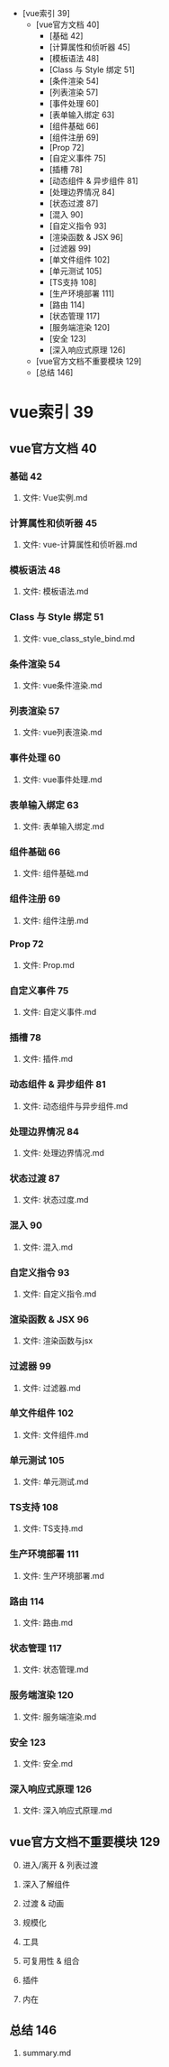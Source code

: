 
<!-- vim-markdown-toc GFM -->

* [vue索引 39]
	* [vue官方文档 40]
		* [基础 42]
		* [计算属性和侦听器 45]
		* [模板语法 48]
		* [Class 与 Style 绑定 51]
		* [条件渲染 54]
		* [列表渲染 57]
		* [事件处理 60]
		* [表单输入绑定 63]
		* [组件基础 66]
		* [组件注册 69]
		* [Prop 72]
		* [自定义事件 75]
		* [插槽 78]
		* [动态组件 & 异步组件 81]
		* [处理边界情况 84]
		* [状态过渡 87]
		* [混入 90]
		* [自定义指令 93]
		* [渲染函数 & JSX 96]
		* [过滤器 99]
		* [单文件组件 102]
		* [单元测试 105]
		* [TS支持 108]
		* [生产环境部署 111]
		* [路由 114]
		* [状态管理 117]
		* [服务端渲染 120]
		* [安全 123]
		* [深入响应式原理 126]
	* [vue官方文档不重要模块 129]
	* [总结 146]

<!-- vim-markdown-toc -->
# vue索引 39
## vue官方文档 40

### 基础 42
1. 文件: Vue实例.md

### 计算属性和侦听器 45
1. 文件: vue-计算属性和侦听器.md

### 模板语法 48
1. 文件: 模板语法.md

### Class 与 Style 绑定 51
1. 文件: vue_class_style_bind.md

### 条件渲染 54
1. 文件: vue条件渲染.md

### 列表渲染 57
1. 文件: vue列表渲染.md

### 事件处理 60
1. 文件: vue事件处理.md

### 表单输入绑定 63
1. 文件: 表单输入绑定.md

### 组件基础 66
1. 文件: 组件基础.md

### 组件注册 69
1. 文件: 组件注册.md

### Prop 72
1. 文件: Prop.md

### 自定义事件 75
1. 文件: 自定义事件.md

### 插槽 78
1. 文件: 插件.md

### 动态组件 & 异步组件 81
1. 文件: 动态组件与异步组件.md

### 处理边界情况 84
1. 文件: 处理边界情况.md

### 状态过渡 87
1. 文件: 状态过度.md

### 混入 90
1. 文件: 混入.md

### 自定义指令 93
1. 文件: 自定义指令.md

### 渲染函数 & JSX 96
1. 文件: 渲染函数与jsx

### 过滤器 99
1. 文件: 过滤器.md

### 单文件组件 102
1. 文件: 文件组件.md

### 单元测试 105
1. 文件: 单元测试.md

### TS支持 108
1. 文件: TS支持.md

### 生产环境部署 111
1. 文件: 生产环境部署.md

### 路由 114
1. 文件: 路由.md

### 状态管理 117
1. 文件: 状态管理.md

### 服务端渲染 120
1. 文件: 服务端渲染.md

### 安全 123
1. 文件: 安全.md

### 深入响应式原理 126
1. 文件: 深入响应式原理.md

## vue官方文档不重要模块 129
0. 进入/离开 & 列表过渡

1. 深入了解组件

2. 过渡 & 动画

3. 规模化

4. 工具

5. 可复用性 & 组合

6. 插件

7. 内在

## 总结 146
1. summary.md
